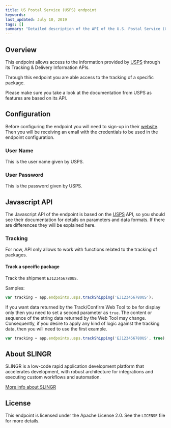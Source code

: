 ```yaml
---
title: US Postal Service (USPS) endpoint
keywords: 
last_updated: July 10, 2019
tags: []
summary: "Detailed description of the API of the U.S. Postal Service (USPS) endpoint."
---
```


## Overview

This endpoint allows access to the information provided by [USPS](https://www.usps.com/business/web-tools-apis/documentation-updates.htm) through its Tracking & Delivery Information APIs. 

Through this endpoint you are able access to the tracking of a specific package.

Please make sure you take a look at the documentation from USPS as features are based on its API.

## Configuration

Before configuring the endpoint you will need to sign-up in their [website](https://reg.usps.com/entreg/RegistrationAction_input). 
Then you will be receiving an email with the credentials to be used in the endpoint configuration.  

### User Name 

This is the user name given by USPS.

### User Password 

This is the password given by USPS.

## Javascript API

The Javascript API of the endpoint is based on the [USPS](https://www.usps.com/business/web-tools-apis/documentation-updates.htm) API,
so you should see their documentation for details on parameters and data formats. If there are differences
they will be explained here.

### Tracking

For now, API only allows to work with functions related to the tracking of packages.


#### Track a specific package

Track the shipment `EJ123456780US`.

Samples:

```js
var tracking = app.endpoints.usps.trackShipping('EJ123456780US');
```

If you want data returned by the Track/Confirm Web Tool to be for display only then you need to set a second parameter 
as `true`.  The content or sequence of the string data returned by the Web Tool may change. Consequently, if you desire 
to apply any kind of logic against the tracking data, then you will need to use the first example.

```js
var tracking = app.endpoints.usps.trackShipping('EJ123456780US', true);
```

## About SLINGR

SLINGR is a low-code rapid application development platform that accelerates development, with robust architecture for integrations and executing custom workflows and automation.

[More info about SLINGR](https://slingr.io)

## License

This endpoint is licensed under the Apache License 2.0. See the `LICENSE` file for more details.




